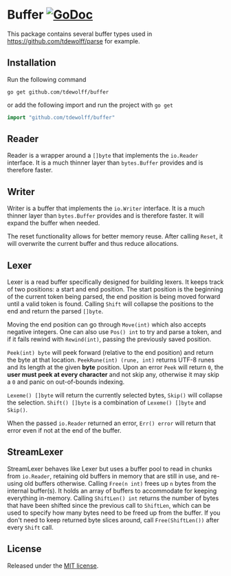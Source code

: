 # Buffer [![GoDoc](http://godoc.org/github.com/tdewolff/buffer?status.svg)](http://godoc.org/github.com/tdewolff/buffer)

This package contains several buffer types used in https://github.com/tdewolff/parse for example.

## Installation
Run the following command

	go get github.com/tdewolff/buffer

or add the following import and run the project with `go get`
``` go
import "github.com/tdewolff/buffer"
```

## Reader
Reader is a wrapper around a `[]byte` that implements the `io.Reader` interface. It is a much thinner layer than `bytes.Buffer` provides and is therefore faster.

## Writer
Writer is a buffer that implements the `io.Writer` interface. It is a much thinner layer than `bytes.Buffer` provides and is therefore faster. It will expand the buffer when needed.

The reset functionality allows for better memory reuse. After calling `Reset`, it will overwrite the current buffer and thus reduce allocations.

## Lexer
Lexer is a read buffer specifically designed for building lexers. It keeps track of two positions: a start and end position. The start position is the beginning of the current token being parsed, the end position is being moved forward until a valid token is found. Calling `Shift` will collapse the positions to the end and return the parsed `[]byte`.

Moving the end position can go through `Move(int)` which also accepts negative integers. One can also use `Pos() int` to try and parse a token, and if it fails rewind with `Rewind(int)`, passing the previously saved position.

`Peek(int) byte` will peek forward (relative to the end position) and return the byte at that location. `PeekRune(int) (rune, int)` returns UTF-8 runes and its length at the given **byte** position. Upon an error `Peek` will return `0`, the **user must peek at every character** and not skip any, otherwise it may skip a `0` and panic on out-of-bounds indexing.

`Lexeme() []byte` will return the currently selected bytes, `Skip()` will collapse the selection. `Shift() []byte` is a combination of `Lexeme() []byte` and `Skip()`.

When the passed `io.Reader` returned an error, `Err() error` will return that error even if not at the end of the buffer.

## StreamLexer
StreamLexer behaves like Lexer but uses a buffer pool to read in chunks from `io.Reader`, retaining old buffers in memory that are still in use, and re-using old buffers otherwise. Calling `Free(n int)` frees up `n` bytes from the internal buffer(s). It holds an array of buffers to accommodate for keeping everything in-memory. Calling `ShiftLen() int` returns the number of bytes that have been shifted since the previous call to `ShiftLen`, which can be used to specify how many bytes need to be freed up from the buffer. If you don't need to keep returned byte slices around, call `Free(ShiftLen())` after every `Shift` call.

## License
Released under the [MIT license](LICENSE.md).

[1]: http://golang.org/ "Go Language"

